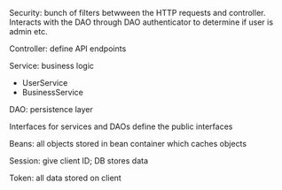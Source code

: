 Security: bunch of filters betwween the HTTP requests and controller. Interacts with the DAO through DAO authenticator to determine if user is admin etc.

Controller: define API endpoints

Service: business logic
  - UserService
  - BusinessService

DAO: persistence layer

Interfaces for services and DAOs define the public interfaces

Beans: all objects stored in bean container which caches objects

Session: give client ID; DB stores data

Token: all data stored on client

